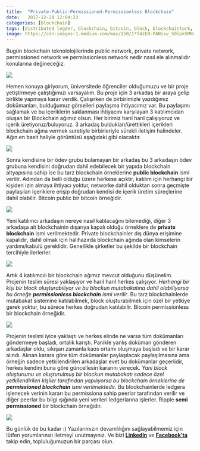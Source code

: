 ```yaml
---
title:  "Private-Public-Permissioned-Permissionless Blockchain"
date:   2017-12-29 12:04:23
categories: [blockchain]
tags: [distributed legder, blockchain, bitcoin, block, blockchainturk, blockchainturk.net]
image: https://cdn-images-1.medium.com/max/150/1*f4zE0-PANixv_5Olpk5MNg.jpeg
---
```


Bugün blockchain teknololojilerinde public network, private network, permissioned network ve permissionless network nedir nasıl ele alınmalıdır konularına değineceğiz.

![](https://miro.medium.com/max/800/1*f4zE0-PANixv_5Olpk5MNg.jpeg)

Hemen konuya giriyorum, üniversitede öğrenciler olduğumuzu ve bir proje yetiştirmeye çalıştığımızı varsayalım. Bu proje için 3 arkadaş bir araya gelip birlikte yapmaya karar verdik. Çalışırken de birbirimizle yazdığımız dokümanları, bulduğumuz görselleri paylaşma ihtiyacımız var. Bu paylaşımı sağlamak ve bu içeriklerin saklanması ihtiyacını karşılayan 3 katılımcıdan oluşan bir Blockchain ağımız olsun. Her birimiz harıl harıl çalışıyoruz ve içerik üretiyoruz/buluyoruz. 3 arkadaş buldukları/ürettikleri içerikleri blockchain ağına vermek suretiyle birbirleriyle sürekli iletişim halindeler. Ağın en basit haliyle görüntüsü aşağıdaki gibi olacaktır.


![](https://miro.medium.com/max/475/1*TV2YG7Fi08pizFrL-xL3Wg.png)

Sonra kendisine bir ödev grubu bulamayan bir arkadaş bu 3 arkadaşın ödev grubuna kendisini doğrudan dahil edebilecek bir yapıda blockchain altyapısına sahip ise bu tarz blockchain örneklerine  **public blockchain** ismi verilir. Adından da belli olduğu üzere herkese açıktır, katılım için herhangi bir kişiden izin almaya ihtiyacı yoktur, networke dahil olduktan sonra geçmişte paylaşılan içeriklere erişip doğrudan kendisi de içerik üretim süreçlerine dahil olabilir. Bitcoin public bir bitcoin örneğidir.

![](https://miro.medium.com/max/529/1*Fgqhzlb4PTvcPLTJxLxgUQ.png)

Yeni katılımcı arkadaşın nereye nasıl katılacağını bilemediği, diğer 3 arkadaşa ait blockchainin dışarıya kapalı olduğu örneklere de  **private blockchain** ismi verilmektedir. Private blockchainler dış dünya erişimine kapalıdır, dahil olmak için halihazırda blockchain ağında olan kimselerin yardımı/kabulü gereklidir. Genellikle şirketler bu şekilde bir blockchain tercihiyle ilerlerler.

![](https://miro.medium.com/max/537/1*u96j0vLIpN7umGxEQ-Neng.png)

Artık 4 katılımcılı bir blockchain ağımız mevcut olduğunu düşünelim. Projenin teslim süresi yaklaşıyor ve harıl harıl herkes çalışıyor.  _Herhangi bir kişi bir block oluşturabiliyor ve bu blockun mutabakatına dahil olabiliyorsa bu örneğe_ **_permissionless blockchain_** _ismi verilir_. Bu tarz blockchainlerde mutabakat sistemine katılabilmek, block oluşturabilmek için özel bir yetkiye gerek yoktur, bu sürece herkes doğrudan katılabilir. Bitcoin permissionless bir blockchain örneğidir.

![](https://miro.medium.com/max/474/1*rPpcUbkfk3YsEKIzXPG8ZQ.png)

Projenin teslimi iyice yaklaştı ve herkes elinde ne varsa tüm dokümanları göndermeye başladı, ortalık karıştı. Panikle yanlış doküman gönderen arkadaşlar oldu, sıkışan zamanla kaos ortamı oluşmaya başladı ve bir karar alındı. Alınan karara göre tüm dokümanlar paylaşılacak paylaşılmasına ama örneğin sadece yetkilendirilen arkadaşlar evet bu dokümanlar geçerlidir, herkes kendini buna göre güncellesin kararını verecek.  _Yani block oluşturumu ve oluşturulmuş bir blockun mutabakatı sadece özel yetkilendirilen kişiler tarafından yapılıyorsa bu blockchain örneklerine de_ **_permissioned blockchain_** _ismi verilmektedir_. Bu blockchainlerde ledgera işlenecek verinin kararı bu permissiona sahip peerlar tarafından verilir ve diğer peerlar bu bilgi ışığında yeni verileri ledgerlarına işlerler. Ripple  **semi permissioned**  bir blockchain örneğidir.

![](https://miro.medium.com/max/488/1*bBknP_r6mCBw8mis9clrPA.png)

Bu günlük de bu kadar :) Yazılarımızın devamlılığını sağlayabilmemiz için lütfen yorumlarınızı iletmeyi unutmayınız. Ve bizi  [**LinkedIn**](http://linkedin.com/groups/13568839)  ve  [**Facebook’ta**](https://www.facebook.com/blockchainturknet/) takip edin, topluluğumuzun bir parçası olun.

